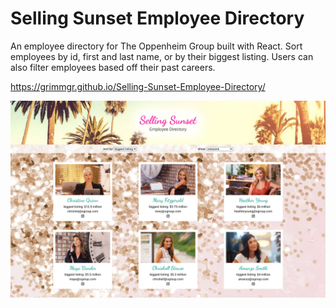 # Selling Sunset Employee Directory

An employee directory for The Oppenheim Group built with React.  Sort employees by id, first and last name, or by their biggest listing.  Users can also filter employees based off their past careers.

<https://grimmgr.github.io/Selling-Sunset-Employee-Directory/>

<img src='public/screenshot.jpg' width='600px'>
